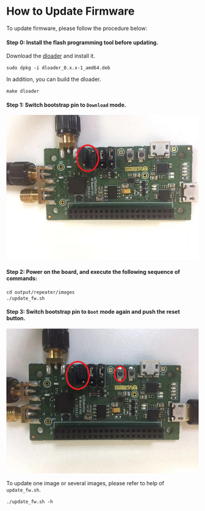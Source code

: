 # How to Update Firmware

To update firmware, please follow the procedure below:

#### **Step 0**: Install the flash programming tool before updating.
Download the [dloader](https://github.com/unisoc/dloader/releases/download/unisoc-v0.3.1/dloader_0.3.1-1_amd64.deb) and install it.

```shell
sudo dpkg -i dloader_0.x.x-1_amd64.deb
```

In addition, you can build the dloader.

```shell
make dloader
```

#### **Step 1**: Switch bootstrap pin to ```Download``` mode.
![Download Mode](download_mode.png)

#### **Step 2**: Power on the board, and execute the following sequence of commands:

```shell
cd output/repeater/images
./update_fw.sh
```

#### **Step 3**: Switch bootstrap pin to ```Boot``` mode again and push the reset button.
![Boot Mode](boot_mode.png)

To update one image or several images, please refer to help of ```update_fw.sh```.

```shell
./update_fw.sh -h
```

